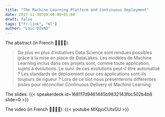 ```yaml
---
title: "The Machine Learning Platform and Continuous Deployment"
date: 2017-11-30T09:00:00+01:00
draft: false
tags: ["fr-link", "ml"]
author: "Loïc DIVAD"
---
```


The abstract (in French 🧀🍷🇫🇷):
> De plus en plus d’initiatives Data Science sont rendues possibles grâce à la mise en place de DataLakes. Les modèles de Machine Learning inclus dans ces projets sont, comme toute application, sujets à évolutions. Le suivi de ces évolutions peut-il être automatisé ? Les standards de déploiement pour ces applications sont-ils toujours de rigueur ? Lors de ce slot nous présenterons différentes pistes pour réconcilier Continuous Delivery et Machine Learning.

The slides:
{{< speakerdeck id=168117d9461445b9832143fbc502b4b8 slide=0 >}}

The video (in French 🧀🍷🇫🇷):
{{< youtube MXpjoCUtxGU >}}
